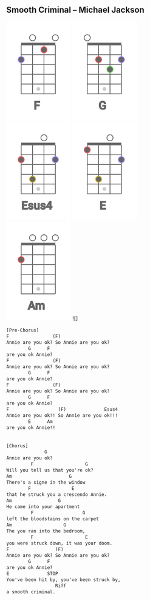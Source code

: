 ## Smooth Criminal – Michael Jackson

![F](https://raw.githubusercontent.com/Capevace/ukulele-chords/main/svgs/F.svg) ![G](https://raw.githubusercontent.com/Capevace/ukulele-chords/main/svgs/G.svg) ![Esus4](https://raw.githubusercontent.com/Capevace/ukulele-chords/main/svgs/Esus4.svg) ![E](https://raw.githubusercontent.com/Capevace/ukulele-chords/main/svgs/E.svg) ![Am](https://raw.githubusercontent.com/Capevace/ukulele-chords/main/svgs/Am.svg) ![\]

````
[Pre-Chorus]
F                (F)
Annie are you ok? So Annie are you ok?
        G      F
are you ok Annie?
F                (F)
Annie are you ok? So Annie are you ok?
        G      F
are you ok Annie?
F                (F)
Annie are you ok? So Annie are you ok?
        G      F
are you ok Annie?
F                  (F)              Esus4
Annie are you ok!! So Annie are you ok!!!
        E      Am
are you ok Annie!!


[Chorus]
              G
Annie are you ok?
         F                   G
Will you tell us that you're ok?
Am                     G      
There's a signe in the window 
        F               E
that he struck you a crescendo Annie.
Am                 G        
He came into your apartment 
         F                  G
left the bloodstains on the carpet
Am                   G        
The you ran into the bedroom, 
         F                   E
you were struck down, it was your doom.
F                 (F)
Annie are you ok? So Annie are you ok?
        G      F
are you ok Annie?
E              STOP                        
You've been hit by, you've been struck by, 
                  Riff
a smooth criminal.
````
